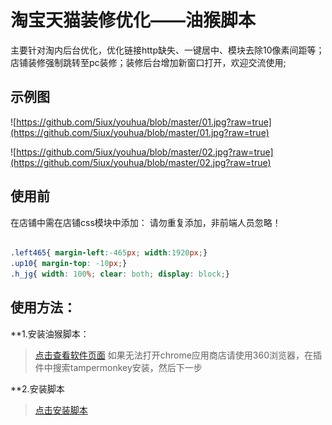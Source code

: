 # 淘宝天猫装修优化——油猴脚本

主要针对淘内后台优化，优化链接http缺失、一键居中、模块去除10像素间距等；店铺装修强制跳转至pc装修；装修后台增加新窗口打开，欢迎交流使用;
## 示例图
![https://github.com/5iux/youhua/blob/master/01.jpg?raw=true](https://github.com/5iux/youhua/blob/master/01.jpg?raw=true)

![https://github.com/5iux/youhua/blob/master/02.jpg?raw=true](https://github.com/5iux/youhua/blob/master/02.jpg?raw=true)

## 使用前
在店铺中需在店铺css模块中添加：
请勿重复添加，非前端人员忽略！
``` css

.left465{ margin-left:-465px; width:1920px;}
.up10{ margin-top: -10px;}
.h_jg{ width: 100%; clear: both; display: block;}

```


## 使用方法：
**1.安装油猴脚本：
>[点击查看软件页面](https://tampermonkey.net/)
>如果无法打开chrome应用商店请使用360浏览器，在插件中搜索tampermonkey安装，然后下一步

**2.安装脚本
>[点击安装脚本](https://github.com/5iux/youhua/raw/master/youhua.user.js)

